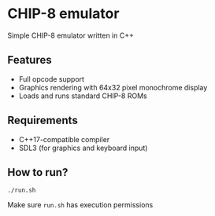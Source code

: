 # CHIP-8 emulator
Simple CHIP-8 emulator written in C++

## Features
 - Full opcode support
 - Graphics rendering with 64x32 pixel monochrome display
 - Loads and runs standard CHIP-8 ROMs

## Requirements
 - C++17-compatible compiler
 - SDL3 (for graphics and keyboard input)

## How to run?
```
./run.sh
```
Make sure `run.sh` has execution permissions
